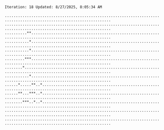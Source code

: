 `Iteration: 18 Updated: 8/27/2025, 8:05:34 AM`
<!-- GOL_START -->
`......................................................................................................................`</br>
`......................................................................................................................`</br>
`..........**..........................................................................................................`</br>
`...........*..........................................................................................................`</br>
`...........*..........................................................................................................`</br>
`.........***..........................................................................................................`</br>
`........*.............................................................................................................`</br>
`...........*..........................................................................................................`</br>
`......*.....**..*.....................................................................................................`</br>
`......**...***..*.....................................................................................................`</br>
`........***..*..*.....................................................................................................`</br>
`......................................................................................................................`</br>
`......................................................................................................................`</br>
<!-- GOL_END -->